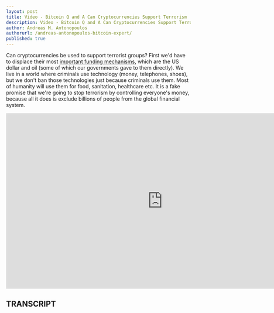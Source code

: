 ```yaml
---
layout: post
title: Video - Bitcoin Q and A Can Cryptocurrencies Support Terrorism
description: Video - Bitcoin Q and A Can Cryptocurrencies Support Terrorism
author: Andreas M. Antonopoulos
authorurl: /andreas-antonopoulos-bitcoin-expert/
published: true
---
```


<p>Can cryptocurrencies be used to support terrorist groups? First we'd have to displace their most <a href="/sample-bankchain-feature-set/">important funding mechanisms</a>, which are the US dollar and oil (some of which our governments gave to them directly). We live in a world where criminals use technology (money, telephones, shoes), but we don't ban those technologies just because criminals use them. Most of humanity will use them for food, sanitation, healthcare etc. It is a fake promise that we're going to stop terrorism by controlling everyone's money, because all it does is exclude billions of people from the global financial system.</p>

<center><iframe width="854" height="480" src="https://www.youtube.com/embed/Ryz-pXbsojU?list=PLPQwGV1aLnTsHvzevl9BAUlfsfwFfU7aP" frameborder="0" allowfullscreen></iframe></center>

<h2>TRANSCRIPT</h2>
